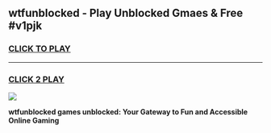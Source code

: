 
## wtfunblocked - Play Unblocked Gmaes & Free #v1pjk
<h3>
<a href="https://news.freeplayer.one?title=wtfunblocked&ref=03M">CLICK TO PLAY</a></h3>
<hr>

<h3>
<a href="https://news.freeplayer.one?title=wtfunblocked&ref=03M">CLICK 2 PLAY</a>
  
</h3>

<a href="https://news.freeplayer.one?title=wtfunblocked&ref=03M"><img src="https://clearcache.store/games.png"></a>


**wtfunblocked games unblocked: Your Gateway to Fun and Accessible Online Gaming**
